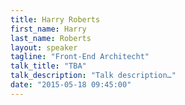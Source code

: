 ```yaml
---
title: Harry Roberts
first_name: Harry
last_name: Roberts
layout: speaker
tagline: "Front-End Architecht"
talk_title: "TBA"
talk_description: "Talk description…"
date: "2015-05-18 09:45:00"
---
```


